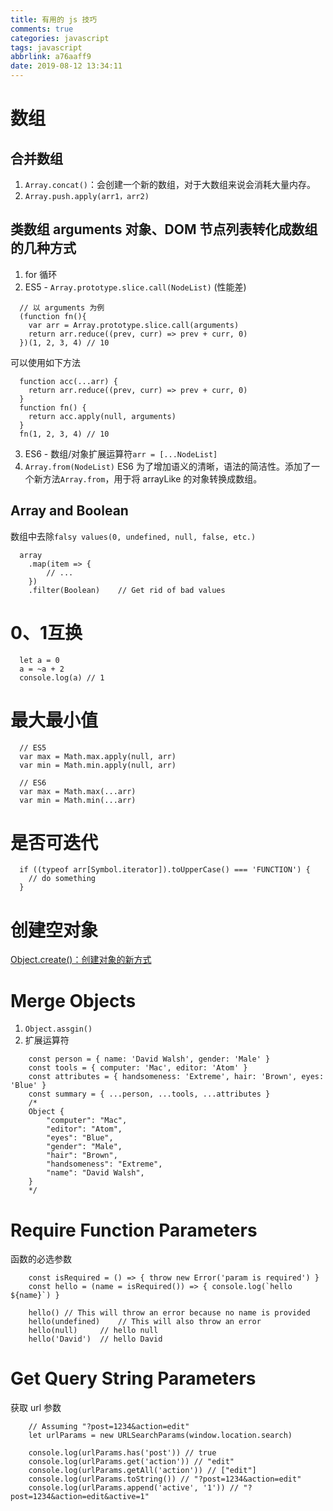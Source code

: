 ```yaml
---
title: 有用的 js 技巧
comments: true
categories: javascript
tags: javascript
abbrlink: a76aaff9
date: 2019-08-12 13:34:11
---
```


# 数组
## 合并数组
1. `Array.concat()`：会创建一个新的数组，对于大数组来说会消耗大量内存。
2. `Array.push.apply(arr1，arr2)`

## 类数组 arguments 对象、DOM 节点列表转化成数组的几种方式
1. for 循环
2. ES5 - `Array.prototype.slice.call(NodeList)` (性能差)
  ```
    // 以 arguments 为例
    (function fn(){
      var arr = Array.prototype.slice.call(arguments)
      return arr.reduce((prev, curr) => prev + curr, 0)
    })(1, 2, 3, 4) // 10
  ```
  可以使用如下方法
  ```
    function acc(...arr) {
      return arr.reduce((prev, curr) => prev + curr, 0)
    }
    function fn() {
      return acc.apply(null, arguments)
    }
    fn(1, 2, 3, 4) // 10
  ```
3. ES6 - 数组/对象扩展运算符`arr = [...NodeList]`
4. `Array.from(NodeList)`
ES6 为了增加语义的清晰，语法的简洁性。添加了一个新方法`Array.from`，用于将 arrayLike 的对象转换成数组。

## Array and Boolean
数组中去除`falsy values(0, undefined, null, false, etc.)`
```
  array
    .map(item => {
        // ...
    })
    .filter(Boolean)    // Get rid of bad values
```

# 0、1互换
```
  let a = 0
  a = ~a + 2
  console.log(a) // 1
```

# 最大最小值
```
  // ES5
  var max = Math.max.apply(null, arr)
  var min = Math.min.apply(null, arr)

  // ES6
  var max = Math.max(...arr)
  var min = Math.min(...arr)
```

# 是否可迭代
```
  if ((typeof arr[Symbol.iterator]).toUpperCase() === 'FUNCTION') {
    // do something
  }
```

# 创建空对象
[Object.create()：创建对象的新方式](http://www.luanzhuxian.com/post/f92303d3.html)  

# Merge Objects
1. `Object.assgin()`
2. 扩展运算符
```
    const person = { name: 'David Walsh', gender: 'Male' }
    const tools = { computer: 'Mac', editor: 'Atom' }
    const attributes = { handsomeness: 'Extreme', hair: 'Brown', eyes: 'Blue' }
    const summary = { ...person, ...tools, ...attributes }
    /*
    Object {
        "computer": "Mac",
        "editor": "Atom",
        "eyes": "Blue",
        "gender": "Male",
        "hair": "Brown",
        "handsomeness": "Extreme",
        "name": "David Walsh",
    }
    */
```

# Require Function Parameters
函数的必选参数
```
    const isRequired = () => { throw new Error('param is required') }
    const hello = (name = isRequired()) => { console.log(`hello ${name}`) }

    hello() // This will throw an error because no name is provided
    hello(undefined)    // This will also throw an error
    hello(null)     // hello null
    hello('David')  // hello David
```

# Get Query String Parameters
获取 url 参数
```
    // Assuming "?post=1234&action=edit"
    let urlParams = new URLSearchParams(window.location.search)

    console.log(urlParams.has('post')) // true
    console.log(urlParams.get('action')) // "edit"
    console.log(urlParams.getAll('action')) // ["edit"]
    console.log(urlParams.toString()) // "?post=1234&action=edit"
    console.log(urlParams.append('active', '1')) // "?post=1234&action=edit&active=1"
```